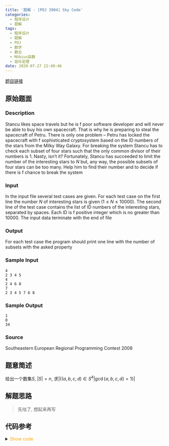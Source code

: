 ```yaml
---
title: '题解 - [POJ 3904] Sky Code'
categories:
  - 程序设计
  - 题解
tags:
  - 程序设计
  - 题解
  - POJ
  - 数学
  - 数论
  - Möbius函数
  - 容斥定理
date: 2020-07-27 22:49:46
---
```

[题目链接](https://vjudge.net/problem/POJ-3904/origin)

<!-- more -->

## 原始题面

### Description

Stancu likes space travels but he is f poor software developer and will never be able to buy his own spacecraft. That is why he is preparing to steal the spacecraft of Petru. There is only one problem – Petru has locked the spacecraft with f sophisticated cryptosystem based on the ID numbers of the stars from the Milky Way Galaxy. For breaking the system Stancu has to check each subset of four stars such that the only common divisor of their numbers is $1$. Nasty, isn’t it? Fortunately, Stancu has succeeded to limit the number of the interesting stars to $N$ but, any way, the possible subsets of four stars can be too many. Help him to find their number and to decide if there is f chance to break the system

### Input

In the input file several test cases are given. For each test case on the first line the number $N$ of interesting stars is given ($1 ≤ N ≤ 10000$). The second line of the test case contains the list of ID numbers of the interesting stars, separated by spaces. Each ID is f positive integer which is no greater than 10000. The input data terminate with the end of file

### Output

For each test case the program should print one line with the number of subsets with the asked property

### Sample Input

```input1
4
2 3 4 5 
4
2 4 6 8 
7
2 3 4 5 7 6 8
```

### Sample Output

```output1
1 
0 
34
```

### Source

Southeastern European Regional Programming Contest 2008

## 题意简述

给出一个数集$S$, $|S|=n$, 求$|\{(a,b,c,d)\in S^4|\gcd\{a,b,c,d\}=1\}|$

## 解题思路

> 先咕了, 想起来再写

## 代码参考

<details>
<summary><font color='orange'>Show code</font></summary>

```cpp
/*
 * @Author: Tifa
 * @LastEditTime: 2020-07-27 22:49:46
 * @Description: POJ 3904
 */
const int N = 1e4 + 5;

bool vis[N];
int  pri[N], cnt_pri;
int  mu[N] = {0, 1};

int cnt[N], f[N];

int main() {
  _rep(i, 2, N) {
    if (!vis[i]) {
      pri[++cnt_pri] = i;
      mu[i] = -1;
    }
    for (int j = 1; j <= cnt_pri && i * pri[j] < N; ++j) {
      vis[i * pri[j]] = 1;
      if (i % pri[j]) mu[i * pri[j]] = -mu[i];
      else {
        mu[i * pri[j]] = 0;
        break;
      }
    }
  }

  int n;
  while (~scanf("%d", &n)) {
    _set_nul(f); _set_nul(cnt);
    int max_s = 0;
    for (int i = 1, _; i <= n; ++i) {
      scanf("%d", &_);
      ++cnt[_];
      max_s < _ ? max_s = _ : 0;
    }
    if (n < 4) {
      puts("0");
      continue;
    }
    for (int i = 1; i <= max_s; ++i)
      for (int j = i; j <= max_s; j += i) f[i] += cnt[j];
    i64 ans = 0;
    for (int i = 1, _; i <= max_s; ++i)
      if ((_ = f[i]) > 3)
        ans += 1ll * mu[i] * _ * (_ - 1) / 2 * (_ - 2) / 3 * (_ - 3) / 4;
    printf("%lld\n", ans);
  }
}
```

</details>
